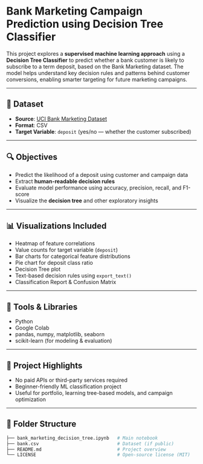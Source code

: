 #  Bank Marketing Campaign Prediction using Decision Tree Classifier

This project explores a **supervised machine learning approach** using a **Decision Tree Classifier** to predict whether a bank customer is likely to subscribe to a term deposit, based on the Bank Marketing dataset. The model helps understand key decision rules and patterns behind customer conversions, enabling smarter targeting for future marketing campaigns.

---

## 📂 Dataset

- **Source**: [UCI Bank Marketing Dataset](https://archive.ics.uci.edu/ml/datasets/bank+marketing)
- **Format**: CSV
- **Target Variable**: `deposit` (yes/no — whether the customer subscribed)

---

## 🔍 Objectives

- Predict the likelihood of a deposit using customer and campaign data
- Extract **human-readable decision rules**
- Evaluate model performance using accuracy, precision, recall, and F1-score
- Visualize the **decision tree** and other exploratory insights

---

## 📊 Visualizations Included

- Heatmap of feature correlations
- Value counts for target variable (`deposit`)
- Bar charts for categorical feature distributions
- Pie chart for deposit class ratio
- Decision Tree plot
- Text-based decision rules using `export_text()`
- Classification Report & Confusion Matrix

---

## 📌 Tools & Libraries

- Python
- Google Colab
- pandas, numpy, matplotlib, seaborn
- scikit-learn (for modeling & evaluation)

---

## 🧾 Project Highlights

- No paid APIs or third-party services required
- Beginner-friendly ML classification project
- Useful for portfolio, learning tree-based models, and campaign optimization

---

## 📁 Folder Structure

```bash
├── bank_marketing_decision_tree.ipynb   # Main notebook
├── bank.csv                             # Dataset (if public)
├── README.md                            # Project overview
└── LICENSE                              # Open-source license (MIT)
